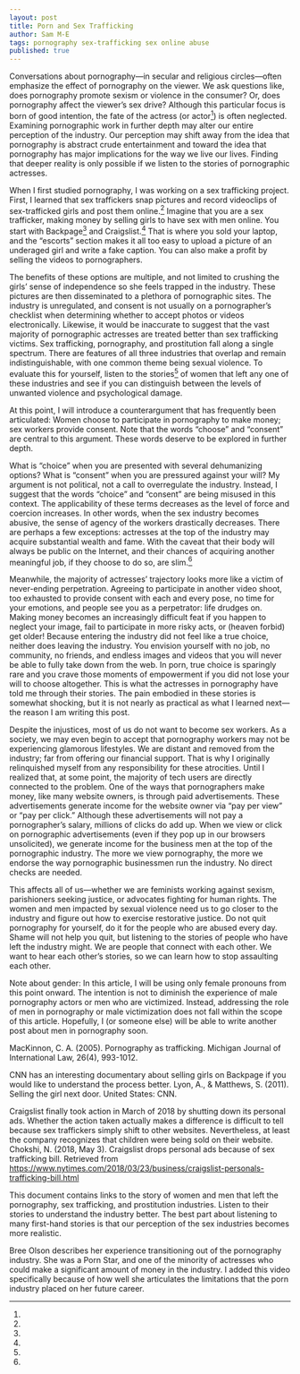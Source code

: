 ```yaml
---
layout: post
title: Porn and Sex Trafficking
author: Sam M-E
tags: pornography sex-trafficking sex online abuse
published: true
---
```

Conversations about pornography—in secular and religious circles—often emphasize the effect of pornography on the viewer. We ask questions like, does pornography promote sexism or violence in the consumer? Or, does pornography affect the viewer’s sex drive? Although this particular focus is born of good intention, the fate of the actress (or actor[^1]) is often neglected. Examining pornographic work in further depth may alter our entire perception of the industry. Our perception may shift away from the idea that pornography is abstract crude entertainment and toward the idea that pornography has major implications for the way we live our lives. Finding that deeper reality is only possible if we listen to the stories of pornographic actresses.

When I first studied pornography, I was working on a sex trafficking project. First, I learned that sex traffickers snap pictures and record videoclips of sex-trafficked girls and post them online.[^2] Imagine that you are a sex trafficker, making money by selling girls to have sex with men online. You start with Backpage[^3] and Craigslist.[^4] That is where you sold your laptop, and the “escorts” section makes it all too easy to upload a picture of an underaged girl and write a fake caption. You can also make a profit by selling the videos to pornographers.

The benefits of these options are multiple, and not limited to crushing the girls’ sense of independence so she feels trapped in the industry. These pictures are then disseminated to a plethora of pornographic sites. The industry is unregulated, and consent is not usually on a pornographer’s checklist when determining whether to accept photos or videos electronically. Likewise, it would be inaccurate to suggest that the vast majority of pornographic actresses are treated better than sex trafficking victims. Sex trafficking, pornography, and prostitution fall along a single spectrum. There are features of all three industries that overlap and remain indistinguishable, with one common theme being sexual violence. To evaluate this for yourself, listen to the stories[^5] of women that left any one of these industries and see if you can distinguish between the levels of unwanted violence and psychological damage.

At this point, I will introduce a counterargument that has frequently been articulated: Women choose to participate in pornography to make money; sex workers provide consent. Note that the words “choose” and “consent” are central to this argument. These words deserve to be explored in further depth.

What is “choice” when you are presented with several dehumanizing options? What is “consent” when you are pressured against your will? My argument is not political, not a call to overregulate the industry. Instead, I suggest that the words “choice”  and “consent” are being misused in this context. The applicability of these terms decreases as the level of force and coercion increases. In other words, when the sex industry becomes abusive, the sense of agency of the workers drastically decreases. There are perhaps a few exceptions: actresses at the top of the industry may acquire substantial wealth and fame. With the caveat that their body will always be public on the Internet, and their chances of acquiring another meaningful job, if they choose to do so, are slim.[^6]

Meanwhile, the majority of actresses’ trajectory looks more like a victim of never-ending perpetration. Agreeing to participate in another video shoot, too exhausted to provide consent with each and every pose, no time for your emotions, and people see you as a perpetrator: life drudges on. Making money becomes an increasingly difficult feat if you happen to neglect your image, fail to participate in more risky acts, or (heaven forbid) get older! Because entering the industry did not feel like a true choice, neither does leaving the industry. You envision yourself with no job, no community, no friends, and endless images and videos that you will never be able to fully take down from the web. In porn, true choice is sparingly rare and you crave those moments of empowerment if you did not lose your will to choose altogether. This is what the actresses in pornography have told me through their stories. The pain embodied in these stories is somewhat shocking, but it is not nearly as practical as what I learned next—the reason I am writing this post.

Despite the injustices, most of us do not want to become sex workers. As a society, we may even begin to accept that pornography workers may not be experiencing glamorous lifestyles. We are distant and removed from the industry; far from offering our financial support. That is why I originally relinquished myself from any responsibility for these atrocities. Until I realized that, at some point, the majority of tech users are directly connected to the problem. One of the ways that pornographers make money, like many website owners, is through paid advertisements. These advertisements generate income for the website owner via “pay per view” or “pay per click.” Although these advertisements will not pay a pornographer’s salary, millions of clicks do add up. When we view or click on pornographic advertisements (even if they pop up in our browsers unsolicited), we generate income for the business men at the top of the pornographic industry. The more we view pornography, the more we endorse the way pornographic businessmen run the industry. No direct checks are needed.

This affects all of us—whether we are feminists working against sexism, parishioners seeking justice, or advocates fighting for human rights. The women and men impacted by sexual violence need us to go closer to the industry and figure out how to exercise restorative justice. Do not quit pornography for yourself, do it for the people who are abused every day. Shame will not help you quit, but listening to the stories of people who have left the industry might. We are people that connect with each other. We want to hear each other’s stories, so we can learn how to stop assaulting each other.


[^1]:
Note about gender: In this article, I will be using only female pronouns from this point onward. The intention is not to diminish the experience of male pornography actors or men who are victimized. Instead, addressing the role of men in pornography or male victimization does not fall within the scope of this article. Hopefully, I (or someone else) will be able to write another post about men in pornography soon.

[^2]:
MacKinnon, C. A. (2005). Pornography as trafficking. Michigan Journal of International Law, 26(4), 993-1012.

[^3]:
CNN has an interesting documentary about selling girls on Backpage if you would like to understand the process better.
Lyon, A., & Matthews, S. (2011). Selling the girl next door. United States: CNN.

[^4]:
Craigslist finally took action in March of 2018 by shutting down its personal ads. Whether the action taken actually makes a difference is difficult to tell because sex traffickers simply shift to other websites. Nevertheless, at least the company recognizes that children were being sold on their website.
Chokshi, N. (2018, May 3). Craigslist drops personal ads because of sex trafficking bill. Retrieved from https://www.nytimes.com/2018/03/23/business/craigslist-personals-trafficking-bill.html

[^5]:
This document contains links to the story of women and men that left the pornography, sex trafficking, and prostitution industries. Listen to their stories to understand the industry better. The best part about listening to many first-hand stories is that our perception of the sex industries becomes more realistic.

[^6]:
Bree Olson describes her experience transitioning out of the pornography industry. She was a Porn Star, and one of the minority of actresses who could make a significant amount of money in the industry. I added this video specifically because of how well she articulates the limitations that the porn industry placed on her future career.
